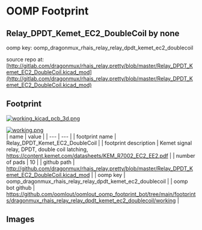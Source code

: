# OOMP Footprint  
## Relay_DPDT_Kemet_EC2_DoubleCoil  by none  
  
oomp key: oomp_dragonmux_rhais_relay_relay_dpdt_kemet_ec2_doublecoil  
  
source repo at: [http://gitlab.com/dragonmux/rhais_relay.pretty/blob/master/Relay_DPDT_Kemet_EC2_DoubleCoil.kicad_mod](http://gitlab.com/dragonmux/rhais_relay.pretty/blob/master/Relay_DPDT_Kemet_EC2_DoubleCoil.kicad_mod)  
## Footprint  
  
[![working_kicad_pcb_3d.png](working_kicad_pcb_3d_600.png)](working_kicad_pcb_3d.png)  
  
[![working.png](working_600.png)](working.png)  
| name | value | 
| --- | --- | 
| footprint name | Relay_DPDT_Kemet_EC2_DoubleCoil | 
| footprint description | Kemet signal relay, DPDT, double coil latching, https://content.kemet.com/datasheets/KEM_R7002_EC2_EE2.pdf | 
| number of pads | 10 | 
| github path | http://github.com/dragonmux/rhais_relay.pretty/blob/master/Relay_DPDT_Kemet_EC2_DoubleCoil.kicad_mod | 
| oomp key | oomp_dragonmux_rhais_relay_relay_dpdt_kemet_ec2_doublecoil | 
| oomp bot github | https://github.com/oomlout/oomlout_oomp_footprint_bot/tree/main/footprints/dragonmux_rhais_relay_relay_dpdt_kemet_ec2_doublecoil/working | 
## Images  
